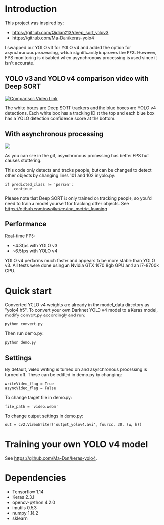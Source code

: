 # Introduction
This project was inspired by:
* https://github.com/Qidian213/deep_sort_yolov3
* https://github.com/Ma-Dan/keras-yolo4

I swapped out YOLO v3 for YOLO v4 and added the option for asynchronous processing, which significantly improves
the FPS. However, FPS monitoring is disabled when asynchronous processing is used since it isn't accurate.

## YOLO v3 and YOLO v4 comparison video with Deep SORT
[![Comparison Video Link](https://img.youtube.com/vi/_8WkO3hVOlY/0.jpg)](https://youtu.be/_8WkO3hVOlY)

The white boxes are Deep SORT trackers and the blue boxes are YOLO v4 detections. Each white box has a tracking ID at the top and each blue box has a YOLO detection confidence score at the bottom. 

## With asynchronous processing
![](async_example.gif)

As you can see in the gif, asynchronous processing has better FPS but causes stuttering.

This code only detects and tracks people, but can be changed to detect other objects by changing lines 101 and 102 in yolo.py:
```
if predicted_class != 'person':
    continue
```
Please note that Deep SORT is only trained on tracking people, so you'd need to train a model yourself for tracking other objects.
See https://github.com/nwojke/cosine_metric_learning.

## Performance
Real-time FPS:
* ~4.3fps with YOLO v3
* ~6.5fps with YOLO v4

YOLO v4 performs much faster and appears to be more stable than YOLO v3. All tests were done using an Nvidia GTX 1070 8gb GPU
 and an i7-8700k CPU.

# Quick start
Converted YOLO v4 weights are already in the model_data directory  as "yolo4.h5".
To convert your own Darknet YOLO v4 model to a Keras model, modify convert.py accordingly and run:
```
python convert.py
```
Then run demo.py:
```
python demo.py
```

## Settings
By default, video writing is turned on and asynchronous processing is turned off. These can be editted in demo.py by changing:
```
writeVideo_flag = True
asyncVideo_flag = False
```

To change target file in demo.py:
```
file_path = 'video.webm'
```

To change output settings in demo.py:
```
out = cv2.VideoWriter('output_yolov4.avi', fourcc, 30, (w, h))
```

# Training your own YOLO v4 model
See https://github.com/Ma-Dan/keras-yolo4.

# Dependencies
* Tensorflow 1.14
* Keras 2.3.1
* opencv-python 4.2.0
* imutils 0.5.3
* numpy 1.18.2
* sklearn
